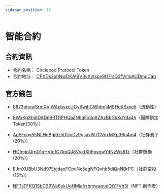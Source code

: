 ```yaml
---
sidebar_position: 13
---
```


# 智能合約

## 合約資訊
- 合約名稱： Circlepod Protocol Token
- 合約地址： [CPXDs2uhNwDKAt9V3vXvtspv9U7rsQ2fVr1qAUDmuCaq](https://solscan.io/token/CPXDs2uhNwDKAt9V3vXvtspv9U7rsQ2fVr1qAUDmuCaq)


## 官方錢包

- [8873phvwSrmXVjWAehvxcUGyRwjhGWhbgsMSHdKSxxe5](https://solscan.io/account/8873phvwSrmXVjWAehvxcUGyRwjhGWhbgsMSHdKSxxe5)（流動性）

- [8WxKgXbjdDADnBRTRPHQaaNhqFo3p8ZAzBbGkXdYda4h](https://solscan.io/account/8WxKgXbjdDADnBRTRPHQaaNhqFo3p8ZAzBbGkXdYda4h)（團隊鎖定 Token(30%)）

- [ApEFcpy55NLHdBgj9zhDUoDz9gsavW7CVdxMXp36o4m4](https://solscan.io/account/ApEFcpy55NLHdBgj9zhDUoDz9gsavW7CVdxMXp36o4m4)（社群池子(20%)）

- [HCfmjpQrnD1qHVtcfC7kpQJ8VvktXhFpvpwYdNzWs81z](https://solscan.io/account/HCfmjpQrnD1qHVtcfC7kpQJ8VvktXhFpvpwYdNzWs81z)（社群獎勵(20%)）

- [EJmXUBbU3Nd97EyjdaoFCpvNe5cgNFQvhb5djQnNBrPC](https://solscan.io/account/EJmXUBbU3Nd97EyjdaoFCpvNe5cgNFQvhb5djQnNBrPC)（社群空投(15%)）

- [NFTsTFKQ1SbC39Wa6ykUoHMiafrrbmwapueQtY7Vh3i](https://solscan.io/account/NFTsTFKQ1SbC39Wa6ykUoHMiafrrbmwapueQtY7Vh3i)（NFT 創作者）
